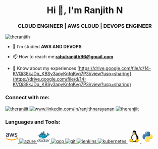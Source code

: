 <h1 align="center">Hi 👋, I'm Ranjith N</h1>
<h3 align="center">CLOUD ENGINEER | AWS CLOUD | DEVOPS ENGINEER</h3>

<p align="left"> <img src="https://komarev.com/ghpvc/?username=theranjith&label=Profile%20views&color=0e75b6&style=flat" alt="theranjith" /> </p>

- 🌱 I’m studied **AWS AND DEVOPS**

- 📫 How to reach me **rahulranjith96@gmail.com**

- 📄 Know about my experiences [https://drive.google.com/file/d/14-KVQi38kJDq_KBSy3apyKnfqKvq7P3i/view?usp=sharing](https://drive.google.com/file/d/14-KVQi38kJDq_KBSy3apyKnfqKvq7P3i/view?usp=sharing)

<h3 align="left">Connect with me:</h3>
<p align="left">
<a href="https://twitter.com/theranjiit" target="blank"><img align="center" src="https://raw.githubusercontent.com/rahuldkjain/github-profile-readme-generator/master/src/images/icons/Social/twitter.svg" alt="theranjiit" height="30" width="40" /></a>
<a href="https://linkedin.com/in/www.linkedin.com/in/ranjithnarayanan" target="blank"><img align="center" src="https://raw.githubusercontent.com/rahuldkjain/github-profile-readme-generator/master/src/images/icons/Social/linked-in-alt.svg" alt="www.linkedin.com/in/ranjithnarayanan" height="30" width="40" /></a>
<a href="https://instagram.com/theranjiit" target="blank"><img align="center" src="https://raw.githubusercontent.com/rahuldkjain/github-profile-readme-generator/master/src/images/icons/Social/instagram.svg" alt="theranjiit" height="30" width="40" /></a>
</p>

<h3 align="left">Languages and Tools:</h3>
<p align="left"> <a href="https://aws.amazon.com" target="_blank" rel="noreferrer"> <img src="https://raw.githubusercontent.com/devicons/devicon/master/icons/amazonwebservices/amazonwebservices-original-wordmark.svg" alt="aws" width="40" height="40"/> </a> <a href="https://azure.microsoft.com/en-in/" target="_blank" rel="noreferrer"> <img src="https://www.vectorlogo.zone/logos/microsoft_azure/microsoft_azure-icon.svg" alt="azure" width="40" height="40"/> </a> <a href="https://www.docker.com/" target="_blank" rel="noreferrer"> <img src="https://raw.githubusercontent.com/devicons/devicon/master/icons/docker/docker-original-wordmark.svg" alt="docker" width="40" height="40"/> </a> <a href="https://cloud.google.com" target="_blank" rel="noreferrer"> <img src="https://www.vectorlogo.zone/logos/google_cloud/google_cloud-icon.svg" alt="gcp" width="40" height="40"/> </a> <a href="https://git-scm.com/" target="_blank" rel="noreferrer"> <img src="https://www.vectorlogo.zone/logos/git-scm/git-scm-icon.svg" alt="git" width="40" height="40"/> </a> <a href="https://www.jenkins.io" target="_blank" rel="noreferrer"> <img src="https://www.vectorlogo.zone/logos/jenkins/jenkins-icon.svg" alt="jenkins" width="40" height="40"/> </a> <a href="https://kubernetes.io" target="_blank" rel="noreferrer"> <img src="https://www.vectorlogo.zone/logos/kubernetes/kubernetes-icon.svg" alt="kubernetes" width="40" height="40"/> </a> <a href="https://www.linux.org/" target="_blank" rel="noreferrer"> <img src="https://raw.githubusercontent.com/devicons/devicon/master/icons/linux/linux-original.svg" alt="linux" width="40" height="40"/> </a> <a href="https://www.python.org" target="_blank" rel="noreferrer"> <img src="https://raw.githubusercontent.com/devicons/devicon/master/icons/python/python-original.svg" alt="python" width="40" height="40"/> </a> </p>

